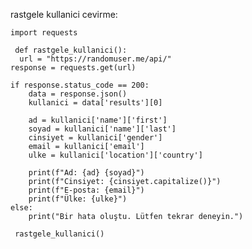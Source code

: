rastgele kullanici cevirme:

    import requests

     def rastgele_kullanici():
      url = "https://randomuser.me/api/"
    response = requests.get(url)
    
    if response.status_code == 200:
        data = response.json()
        kullanici = data['results'][0]
        
        ad = kullanici['name']['first']
        soyad = kullanici['name']['last']
        cinsiyet = kullanici['gender']
        email = kullanici['email']
        ulke = kullanici['location']['country']
        
        print(f"Ad: {ad} {soyad}")
        print(f"Cinsiyet: {cinsiyet.capitalize()}")
        print(f"E-posta: {email}")
        print(f"Ülke: {ulke}")
    else:
        print("Bir hata oluştu. Lütfen tekrar deneyin.")

     rastgele_kullanici()
